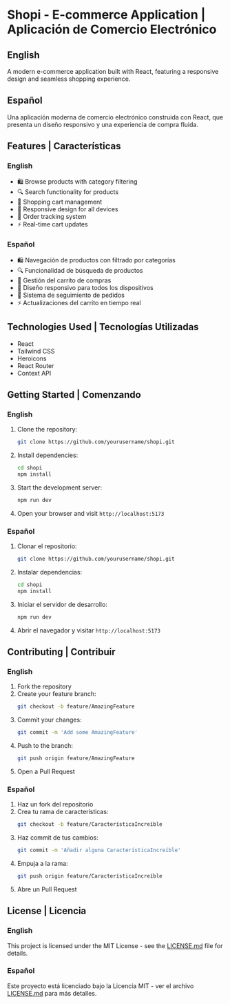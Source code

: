 # Shopi - E-commerce Application | Aplicación de Comercio Electrónico

## English
A modern e-commerce application built with React, featuring a responsive design and seamless shopping experience.

## Español
Una aplicación moderna de comercio electrónico construida con React, que presenta un diseño responsivo y una experiencia de compra fluida.

## Features | Características

### English
- 🛍️ Browse products with category filtering
- 🔍 Search functionality for products
- 🛒 Shopping cart management
- 📱 Responsive design for all devices
- 🔐 Order tracking system
- ⚡ Real-time cart updates

### Español
- 🛍️ Navegación de productos con filtrado por categorías
- 🔍 Funcionalidad de búsqueda de productos
- 🛒 Gestión del carrito de compras
- 📱 Diseño responsivo para todos los dispositivos
- 🔐 Sistema de seguimiento de pedidos
- ⚡ Actualizaciones del carrito en tiempo real

## Technologies Used | Tecnologías Utilizadas

- React
- Tailwind CSS
- Heroicons
- React Router
- Context API

## Getting Started | Comenzando

### English

1. Clone the repository:
   ```bash
   git clone https://github.com/yourusername/shopi.git
   ```

2. Install dependencies:
   ```bash
   cd shopi
   npm install
   ```

3. Start the development server:
   ```bash
   npm run dev
   ```

4. Open your browser and visit `http://localhost:5173`

### Español

1. Clonar el repositorio:
   ```bash
   git clone https://github.com/yourusername/shopi.git
   ```

2. Instalar dependencias:
   ```bash
   cd shopi
   npm install
   ```

3. Iniciar el servidor de desarrollo:
   ```bash
   npm run dev
   ```

4. Abrir el navegador y visitar `http://localhost:5173`

## Contributing | Contribuir

### English
1. Fork the repository
2. Create your feature branch:
   ```bash
   git checkout -b feature/AmazingFeature
   ```
3. Commit your changes:
   ```bash
   git commit -m 'Add some AmazingFeature'
   ```
4. Push to the branch:
   ```bash
   git push origin feature/AmazingFeature
   ```
5. Open a Pull Request

### Español
1. Haz un fork del repositorio
2. Crea tu rama de características:
   ```bash
   git checkout -b feature/CaracterísticaIncreíble
   ```
3. Haz commit de tus cambios:
   ```bash
   git commit -m 'Añadir alguna CaracterísticaIncreíble'
   ```
4. Empuja a la rama:
   ```bash
   git push origin feature/CaracterísticaIncreíble
   ```
5. Abre un Pull Request

## License | Licencia

### English
This project is licensed under the MIT License - see the [LICENSE.md](LICENSE.md) file for details.

### Español
Este proyecto está licenciado bajo la Licencia MIT - ver el archivo [LICENSE.md](LICENSE.md) para más detalles.

